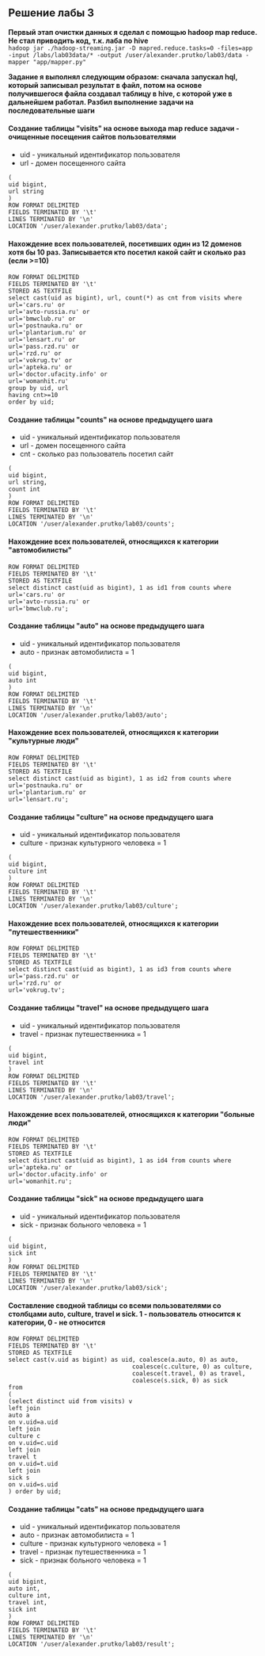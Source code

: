 ## Решение лабы 3
**Первый этап очистки данных я сделал с помощью hadoop map reduce. Не стал приводить код, т.к. лаба по hive**  
`hadoop jar ./hadoop-streaming.jar -D mapred.reduce.tasks=0 -files=app -input /labs/lab03data/* -output /user/alexander.prutko/lab03/data -mapper "app/mapper.py"`

**Задание я выполнял следующим образом: сначала запускал hql, который записывал результат в файл, потом на основе получившегося файла создавал таблицу в hive, с которой уже в дальнейшем работал. Разбил выполнение задачи на последовательные шаги**

#### Создание таблицы "visits" на основе выхода map reduce задачи - очищенные посещения сайтов пользователями
* uid - уникальный идентификатор пользователя
* url - домен посещенного сайта  
```create external table visits
(
uid bigint,
url string
)
ROW FORMAT DELIMITED
FIELDS TERMINATED BY '\t'
LINES TERMINATED BY '\n'
LOCATION '/user/alexander.prutko/lab03/data';
```

#### Нахождение всех пользователей, посетивших один из 12 доменов хотя бы 10 раз. Записывается кто посетил какой сайт и сколько раз (если >=10)
```insert overwrite directory 'hdfs://bd-master.newprolab.com:8020/user/alexander.prutko/lab03/counts'
ROW FORMAT DELIMITED
FIELDS TERMINATED BY '\t'
STORED AS TEXTFILE
select cast(uid as bigint), url, count(*) as cnt from visits where
url='cars.ru' or
url='avto-russia.ru' or
url='bmwclub.ru' or
url='postnauka.ru' or 
url='plantarium.ru' or
url='lensart.ru' or
url='pass.rzd.ru' or
url='rzd.ru' or
url='vokrug.tv' or
url='apteka.ru' or
url='doctor.ufacity.info' or
url='womanhit.ru'
group by uid, url
having cnt>=10
order by uid;
```

#### Создание таблицы "counts" на основе предыдущего шага
* uid - уникальный идентификатор пользователя
* url - домен посещенного сайта
* cnt - сколько раз пользователь посетил сайт  
```create external table counts
(
uid bigint,
url string,
count int
)
ROW FORMAT DELIMITED
FIELDS TERMINATED BY '\t'
LINES TERMINATED BY '\n'
LOCATION '/user/alexander.prutko/lab03/counts';
```

#### Нахождение всех пользователей, относящихся к категории "автомобилисты"
```insert overwrite directory 'hdfs://bd-master.newprolab.com:8020/user/alexander.prutko/lab03/auto'
ROW FORMAT DELIMITED
FIELDS TERMINATED BY '\t'
STORED AS TEXTFILE
select distinct cast(uid as bigint), 1 as id1 from counts where
url='cars.ru' or
url='avto-russia.ru' or
url='bmwclub.ru';
```

#### Создание таблицы "auto" на основе предыдущего шага
* uid - уникальный идентификатор пользователя
* auto - признак автомобилиста = 1  
```create external table auto
(
uid bigint,
auto int
)
ROW FORMAT DELIMITED
FIELDS TERMINATED BY '\t'
LINES TERMINATED BY '\n'
LOCATION '/user/alexander.prutko/lab03/auto';
```

#### Нахождение всех пользователей, относящихся к категории "культурные люди"
```insert overwrite directory 'hdfs://bd-master.newprolab.com:8020/user/alexander.prutko/lab03/culture'
ROW FORMAT DELIMITED
FIELDS TERMINATED BY '\t'
STORED AS TEXTFILE
select distinct cast(uid as bigint), 1 as id2 from counts where
url='postnauka.ru' or
url='plantarium.ru' or
url='lensart.ru';
```

#### Создание таблицы "culture" на основе предыдущего шага
* uid - уникальный идентификатор пользователя
* culture - признак культурного человека = 1  
```create external table culture
(
uid bigint,
culture int
)
ROW FORMAT DELIMITED
FIELDS TERMINATED BY '\t'
LINES TERMINATED BY '\n'
LOCATION '/user/alexander.prutko/lab03/culture'; 
```

#### Нахождение всех пользователей, относящихся к категории "путешественники"
```insert overwrite directory 'hdfs://bd-master.newprolab.com:8020/user/alexander.prutko/lab03/travel'
ROW FORMAT DELIMITED
FIELDS TERMINATED BY '\t'
STORED AS TEXTFILE
select distinct cast(uid as bigint), 1 as id3 from counts where
url='pass.rzd.ru' or
url='rzd.ru' or
url='vokrug.tv';
```

#### Создание таблицы "travel" на основе предыдущего шага
* uid - уникальный идентификатор пользователя
* travel - признак путешественника = 1  
```create external table travel
(
uid bigint,
travel int
)
ROW FORMAT DELIMITED
FIELDS TERMINATED BY '\t'
LINES TERMINATED BY '\n'
LOCATION '/user/alexander.prutko/lab03/travel';  
```

#### Нахождение всех пользователей, относящихся к категории "больные люди"
```insert overwrite directory 'hdfs://bd-master.newprolab.com:8020/user/alexander.prutko/lab03/sick'
ROW FORMAT DELIMITED
FIELDS TERMINATED BY '\t'
STORED AS TEXTFILE
select distinct cast(uid as bigint), 1 as id4 from counts where
url='apteka.ru' or
url='doctor.ufacity.info' or
url='womanhit.ru';
```

#### Создание таблицы "sick" на основе предыдущего шага
* uid - уникальный идентификатор пользователя
* sick - признак больного человека = 1  
```create external table sick
(
uid bigint,
sick int
)
ROW FORMAT DELIMITED
FIELDS TERMINATED BY '\t'
LINES TERMINATED BY '\n'
LOCATION '/user/alexander.prutko/lab03/sick';
```

#### Составление сводной таблицы со всеми пользователями со столбцами **auto**, **culture**, **travel** и **sick**. 1 - пользователь относится к категории, 0 - не относится
```insert overwrite directory 'hdfs://bd-master.newprolab.com:8020/user/alexander.prutko/lab03/result'
ROW FORMAT DELIMITED
FIELDS TERMINATED BY '\t'
STORED AS TEXTFILE
select cast(v.uid as bigint) as uid, coalesce(a.auto, 0) as auto,
                                   coalesce(c.culture, 0) as culture,
                                   coalesce(t.travel, 0) as travel,
                                   coalesce(s.sick, 0) as sick
from
(
(select distinct uid from visits) v
left join
auto a
on v.uid=a.uid
left join
culture c
on v.uid=c.uid
left join
travel t
on v.uid=t.uid
left join
sick s
on v.uid=s.uid
) order by uid;
```

#### Создание таблицы "cats" на основе предыдущего шага
* uid - уникальный идентификатор пользователя
* auto - признак автомобилиста = 1
* culture - признак культурного человека = 1
* travel - признак путешественника = 1
* sick - признак больного человека = 1  
```create external table cats
(
uid bigint,
auto int,
culture int,
travel int,
sick int
)
ROW FORMAT DELIMITED
FIELDS TERMINATED BY '\t'
LINES TERMINATED BY '\n'
LOCATION '/user/alexander.prutko/lab03/result';
```
